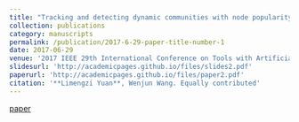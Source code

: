 ```yaml
---
title: "Tracking and detecting dynamic communities with node popularity preservation."
collection: publications
category: manuscripts
permalink: /publication/2017-6-29-paper-title-number-1
date: 2017-06-29
venue: '2017 IEEE 29th International Conference on Tools with Artificial Intelligence (ICTAI). (EI, CCF C).'
slidesurl: 'http://academicpages.github.io/files/slides2.pdf'
paperurl: 'http://academicpages.github.io/files/paper2.pdf'
citation: '**Limengzi Yuan**, Wenjun Wang. Equally contributed'
---
```

[paper](https://www.baidu.com)
